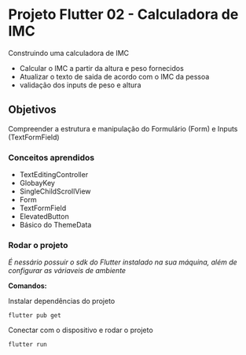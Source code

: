# Projeto Flutter 02 - Calculadora de IMC

Construindo uma calculadora de IMC
- Calcular o IMC a partir da altura e peso fornecidos 
- Atualizar o texto de saida de acordo com o IMC da pessoa 
- validação dos inputs de peso e altura

## Objetivos
Compreender a estrutura e manipulação do Formulário (Form) e Inputs (TextFormField)

### Conceitos aprendidos
- TextEditingController
- GlobayKey
- SingleChildScrollView
- Form
- TextFormField
- ElevatedButton
- Básico do ThemeData

### Rodar o projeto
<em>É nessário possuir o sdk do Flutter instalado na sua máquina, além de configurar as váriaveis de ambiente</em>

<b>Comandos:</b>

Instalar dependências do projeto 
``` 
flutter pub get 
```


Conectar com o dispositivo e rodar o projeto
```
flutter run 
```